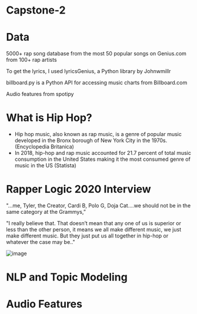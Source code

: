# Capstone-2
# Data
5000+ rap song database from the most 50 popular songs on Genius.com from 100+ rap artists

  To get the lyrics, I used lyricsGenius, a Python library by Johnwmillr
  
  billboard.py is a Python API for accessing music charts from Billboard.com
  
  Audio features from spotipy 
  
# What is Hip Hop?

* Hip hop music, also known as rap music, is a genre of popular music developed in the Bronx borough of New York City in the 1970s. (Encyclopedia Britanica)
* In 2018, hip-hop and rap music accounted for 21.7 percent of total music consumption in the United States making it the most consumed genre of music in the US (Statista)


# Rapper Logic 2020 Interview

"...me, Tyler, the Creator, Cardi B, Polo G, Doja Cat….we should not be in the same category at the Grammys,” 

"I really believe that. That doesn’t mean that any one of us is superior or less than the other person, it means we all make different music, we just make different music. But they just put us all together in hip-hop or whatever the case may be.."

![image](https://www.digitaltveurope.com/files/2020/07/Logic-768x576.jpg)




# NLP and Topic Modeling



# Audio Features



